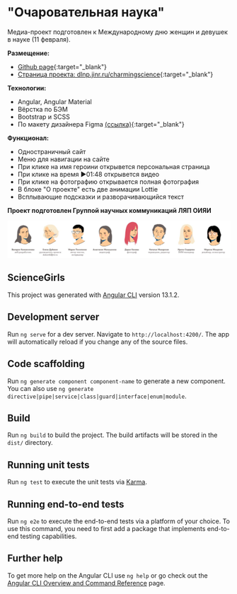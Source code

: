 # "Очаровательная наука"

Медиа-проект подготовлен к Международному дню женщин и девушек в науке (11 февраля).

**Размещение:**

- [Github page](https://vkozh.github.io/scigirls.github.io/){:target="\_blank"}
- [Страница проекта: dlnp.jinr.ru/charmingscience](https://dlnp.jinr.ru/charmingscience){:target="\_blank"}

**Технологии:**

- Angular, Angular Material
- Вёрстка по БЭМ
- Bootstrap и SCSS
- По макету дизайнера Figma [(ссылка)](https://www.figma.com/file/zFw16jNYDH8ikSNkUKeBUe/women_scientists?node-id=0%3A1){:target="\_blank"}

**Функционал:**

- Одностраничный сайт
- Меню для навигации на сайте
- При клике на имя героини открывется персональная страница
- При клике на время ▶01:48 открывется видео
- При клике на фотографию открывается полная фотография
- В блоке "О проекте" есть две анимации Lottie
- Всплывающие подсказки и разворачивающийся текст

**Проект подготовлен Группой научных коммуникаций ЛЯП ОИЯИ**

![Team](team.jpg)

## ScienceGirls

This project was generated with [Angular CLI](https://github.com/angular/angular-cli) version 13.1.2.

## Development server

Run `ng serve` for a dev server. Navigate to `http://localhost:4200/`. The app will automatically reload if you change any of the source files.

## Code scaffolding

Run `ng generate component component-name` to generate a new component. You can also use `ng generate directive|pipe|service|class|guard|interface|enum|module`.

## Build

Run `ng build` to build the project. The build artifacts will be stored in the `dist/` directory.

## Running unit tests

Run `ng test` to execute the unit tests via [Karma](https://karma-runner.github.io).

## Running end-to-end tests

Run `ng e2e` to execute the end-to-end tests via a platform of your choice. To use this command, you need to first add a package that implements end-to-end testing capabilities.

## Further help

To get more help on the Angular CLI use `ng help` or go check out the [Angular CLI Overview and Command Reference](https://angular.io/cli) page.
